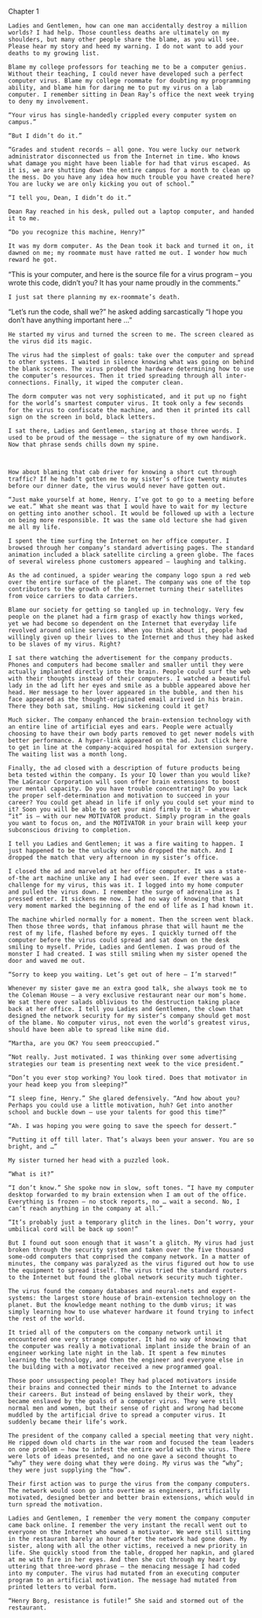 Chapter 1

	Ladies and Gentlemen, how can one man accidentally destroy a million worlds? I had help. Those countless deaths are ultimately on my shoulders, but many other people share the blame, as you will see. Please hear my story and heed my warning. I do not want to add your deaths to my growing list.

	Blame my college professors for teaching me to be a computer genius. Without their teaching, I could never have developed such a perfect computer virus. Blame my college roommate for doubting my programming ability, and blame him for daring me to put my virus on a lab computer. I remember sitting in Dean Ray’s office the next week trying to deny my involvement.

	“Your virus has single-handedly crippled every computer system on campus.”

	“But I didn’t do it.”

	“Grades and student records – all gone. You were lucky our network administrator disconnected us from the Internet in time. Who knows what damage you might have been liable for had that virus escaped. As it is, we are shutting down the entire campus for a month to clean up the mess. Do you have any idea how much trouble you have created here? You are lucky we are only kicking you out of school.”

	“I tell you, Dean, I didn’t do it.”

	Dean Ray reached in his desk, pulled out a laptop computer, and handed it to me.

	“Do you recognize this machine, Henry?”

	It was my dorm computer. As the Dean took it back and turned it on, it dawned on me; my roommate must have ratted me out. I wonder how much reward he got.

“This is your computer, and here is the source file for a virus program – you wrote this code, didn’t you? It has your name proudly in the comments.”

	I just sat there planning my ex-roommate’s death.

“Let’s run the code, shall we?” he asked adding sarcastically “I hope you don’t have anything important here …”

	He started my virus and turned the screen to me. The screen cleared as the virus did its magic. 

	The virus had the simplest of goals: take over the computer and spread to other systems. I waited in silence knowing what was going on behind the blank screen. The virus probed the hardware determining how to use the computer’s resources. Then it tried spreading through all inter-connections. Finally, it wiped the computer clean.

	The dorm computer was not very sophisticated, and it put up no fight for the world’s smartest computer virus. It took only a few seconds for the virus to confiscate the machine, and then it printed its call sign on the screen in bold, black letters.

	I sat there, Ladies and Gentlemen, staring at those three words. I used to be proud of the message – the signature of my own handiwork. Now that phrase sends chills down my spine.

	

	How about blaming that cab driver for knowing a short cut through traffic? If he hadn’t gotten me to my sister’s office twenty minutes before our dinner date, the virus would never have gotten out.

	“Just make yourself at home, Henry. I’ve got to go to a meeting before we eat.” What she meant was that I would have to wait for my lecture on getting into another school. It would be followed up with a lecture on being more responsible. It was the same old lecture she had given me all my life.

	I spent the time surfing the Internet on her office computer. I browsed through her company’s standard advertising pages. The standard animation included a black satellite circling a green globe. The faces of several wireless phone customers appeared – laughing and talking.

	As the ad continued, a spider wearing the company logo spun a red web over the entire surface of the planet. The company was one of the top contributors to the growth of the Internet turning their satellites from voice carriers to data carriers.

	Blame our society for getting so tangled up in technology. Very few people on the planet had a firm grasp of exactly how things worked, yet we had become so dependent on the Internet that everyday life revolved around online services. When you think about it, people had willingly given up their lives to the Internet and thus they had asked to be slaves of my virus. Right?

	I sat there watching the advertisement for the company products. Phones and computers had become smaller and smaller until they were actually implanted directly into the brain. People could surf the web with their thoughts instead of their computers. I watched a beautiful lady in the ad lift her eyes and smile as a bubble appeared above her head. Her message to her lover appeared in the bubble, and then his face appeared as the thought-originated email arrived in his brain. There they both sat, smiling. How sickening could it get?

	Much sicker. The company enhanced the brain-extension technology with an entire line of artificial eyes and ears. People were actually choosing to have their own body parts removed to get newer models with better performance. A hyper-link appeared on the ad. Just click here to get in line at the company-acquired hospital for extension surgery. The waiting list was a month long. 

	Finally, the ad closed with a description of future products being beta tested within the company. Is your IQ lower than you would like? The LaGracor Corporation will soon offer brain extensions to boost your mental capacity. Do you have trouble concentrating? Do you lack the proper self-determination and motivation to succeed in your career? You could get ahead in life if only you could set your mind to it? Soon you will be able to set your mind firmly to it – whatever “it” is – with our new MOTIVATOR product. Simply program in the goals you want to focus on, and the MOTIVATOR in your brain will keep your subconscious driving to completion. 

	I tell you Ladies and Gentlemen; it was a fire waiting to happen. I just happened to be the unlucky one who dropped the match. And I dropped the match that very afternoon in my sister’s office.

	I closed the ad and marveled at her office computer. It was a state-of-the art machine unlike any I had ever seen. If ever there was a challenge for my virus, this was it. I logged into my home computer and pulled the virus down. I remember the surge of adrenaline as I pressed enter. It sickens me now. I had no way of knowing that that very moment marked the beginning of the end of life as I had known it.

	The machine whirled normally for a moment. Then the screen went black. Then those three words, that infamous phrase that will haunt me the rest of my life, flashed before my eyes. I quickly turned off the computer before the virus could spread and sat down on the desk smiling to myself. Pride, Ladies and Gentlemen. I was proud of the monster I had created. I was still smiling when my sister opened the door and waved me out. 

	“Sorry to keep you waiting. Let’s get out of here – I’m starved!”

	Whenever my sister gave me an extra good talk, she always took me to the Coleman House – a very exclusive restaurant near our mom’s home. We sat there over salads oblivious to the destruction taking place back at her office. I tell you Ladies and Gentlemen, the clown that designed the network security for my sister’s company should get most of the blame. No computer virus, not even the world’s greatest virus, should have been able to spread like mine did.

	“Martha, are you OK? You seem preoccupied.”

	“Not really. Just motivated. I was thinking over some advertising strategies our team is presenting next week to the vice president.”

	“Don’t you ever stop working? You look tired. Does that motivator in your head keep you from sleeping?”

	“I sleep fine, Henry.” She glared defensively. “And how about you? Perhaps you could use a little motivation, huh? Get into another school and buckle down – use your talents for good this time?”

	“Ah. I was hoping you were going to save the speech for dessert.”

	“Putting it off till later. That’s always been your answer. You are so bright, and …”

	My sister turned her head with a puzzled look.

	“What is it?”

	“I don’t know.” She spoke now in slow, soft tones. “I have my computer desktop forwarded to my brain extension when I am out of the office. Everything is frozen – no stock reports, no … wait a second. No, I can’t reach anything in the company at all.”

	“It’s probably just a temporary glitch in the lines. Don’t worry, your umbilical cord will be back up soon!”

	But I found out soon enough that it wasn’t a glitch. My virus had just broken through the security system and taken over the five thousand some-odd computers that comprised the company network. In a matter of minutes, the company was paralyzed as the virus figured out how to use the equipment to spread itself. The virus tried the standard routers to the Internet but found the global network security much tighter.

	The virus found the company databases and neural-nets and expert-systems: the largest store house of brain-extension technology on the planet. But the knowledge meant nothing to the dumb virus; it was simply learning how to use whatever hardware it found trying to infect the rest of the world.

	It tried all of the computers on the company network until it encountered one very strange computer. It had no way of knowing that the computer was really a motivational implant inside the brain of an engineer working late night in the lab. It spent a few minutes learning the technology, and then the engineer and everyone else in the building with a motivator received a new programmed goal.

	Those poor unsuspecting people! They had placed motivators inside their brains and connected their minds to the Internet to advance their careers. But instead of being enslaved by their work, they became enslaved by the goals of a computer virus. They were still normal men and women, but their sense of right and wrong had become muddled by the artificial drive to spread a computer virus. It suddenly became their life’s work.

	The president of the company called a special meeting that very night. He ripped down old charts in the war room and focused the team leaders on one problem – how to infest the entire world with the virus. There were lots of ideas presented, and no one gave a second thought to “why” they were doing what they were doing. My virus was the “why”; they were just supplying the “how”. 

	Their first action was to purge the virus from the company computers. The network would soon go into overtime as engineers, artificially motivated, designed better and better brain extensions, which would in turn spread the motivation.

	Ladies and Gentlemen, I remember the very moment the company computer came back online. I remember the very instant the recall went out to everyone on the Internet who owned a motivator. We were still sitting in the restaurant barely an hour after the network had gone down. My sister, along with all the other victims, received a new priority in life. She quickly stood from the table, dropped her napkin, and glared at me with fire in her eyes. And then she cut through my heart by uttering that three-word phrase – the menacing message I had coded into my computer. The virus had mutated from an executing computer program to an artificial motivation. The message had mutated from printed letters to verbal form.

	“Henry Borg, resistance is futile!” She said and stormed out of the restaurant.

